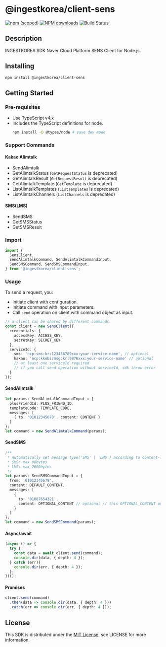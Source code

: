# @ingestkorea/client-sens

[![npm (scoped)](https://img.shields.io/npm/v/@ingestkorea/client-sens?style=flat-square)](https://www.npmjs.com/package/@ingestkorea/client-sens)
[![NPM downloads](https://img.shields.io/npm/dm/@ingestkorea/client-sens?style=flat-square)](https://www.npmjs.com/package/@ingestkorea/client-sens)
![Build Status](https://codebuild.ap-northeast-2.amazonaws.com/badges?uuid=eyJlbmNyeXB0ZWREYXRhIjoiOTYrKzNDRklOaWJxS2ZoTkZvY05TU2VGVFdxWFlSWE9DZXJTYVBlbCtwc0J5YTcvdUFKRjlSc1RDTHNDV1J4YnhxMmRLaFdIakpSVWN3QzBHQXp0KzdRPSIsIml2UGFyYW1ldGVyU3BlYyI6IjQ1dUtTMlE1UWhmWmFTRGsiLCJtYXRlcmlhbFNldFNlcmlhbCI6MX0%3D&branch=main)

## Description
INGESTKOREA SDK Naver Cloud Platform SENS Client for Node.js.

## Installing
```sh
npm install @ingestkorea/client-sens
```

## Getting Started

### Pre-requisites
+ Use TypeScript v4.x
+ Includes the TypeScript definitions for node.
  ```sh
  npm install -D @types/node # save dev mode
  ```

### Support Commands

#### Kakao Alimtalk
+ SendAlimtalk
+ GetAlimtalkStatus (`GetRequestStatus` is deprecated)
+ GetAlimtalkResult (`GetRequestResult` is deprecated)
+ GetAlimtalkTemplate (`GetTemplate` is deprecated)
+ ListAlimtalkTemplates (`ListTemplates` is deprecated)
+ ListAlimtalkChannels (`ListChannels` is deprecated)

#### SMS(LMS)
+ SendSMS
+ GetSMSStatus
+ GetSMSResult

### Import
```ts
import {
  SensClient,
  SendAlimtalkCommand, SendAlimtalkCommandInput,
  SendSMSCommand, SendSMSCommandInput,
} from '@ingestkorea/client-sens';
```

### Usage
To send a request, you:
+ Initiate client with configuration.
+ Initiate command with input parameters.
+ Call `send` operation on client with command object as input.

```ts
// a client can be shared by different commands.
const client = new SensClient({
  credentials: {
    accessKey: ACCESS_KEY,
    secretKey: SECRET_KEY
  },
  serviceId: {
    sms: 'ncp:sms:kr:123456789xxx:your-service-name', // optional
    kakao: 'ncp:kkobizmsg:kr:9876xxx:your-service-name' // optional
    // at least one serviceId required
    // if you call send operation without serviceId, sdk throw error
  }
});
```

#### SendAlimtalk
```ts
let params: SendAlimtalkCommandInput = {
  plusFriendId: PLUS_FRIEND_ID,
  templateCode: TEMPLATE_CODE,
  messages: [
    { to: '01012345678', content: CONTENT }
  ]
};
let command = new SendAlimtalkCommand(params);
```

#### SendSMS
```ts
/**
 * Automatically set message type('SMS' | 'LMS') according to content-length(euc-kr)
 * SMS: max 90bytes
 * LMS: max 2000bytes
 */
let params: SendSMSCommandInput = {
  from: '01012345678',
  content: DEFAULT_CONTENT,
  messages: [
    {
      to: '01087654321',
      content: OPTIONAL_CONTENT // optional // this OPTIONAL_CONTENT override above DEFAULT_CONTENT
    }
  ]
};
let command = new SendSMSCommand(params);
```

#### Async/await
```ts
(async () => {
  try {
    const data = await client.send(command);
    console.dir(data, { depth: 4 });
  } catch (err){
    console.dir(err, { depth: 4 });
  };
})();
```

#### Promises
```ts
client.send(command)
  .then(data => console.dir(data, { depth: 4 }))
  .catch(err => console.dir(err, { depth: 4 }));
```

## License
This SDK is distributed under the [MIT License](https://opensource.org/licenses/MIT), see LICENSE for more information.